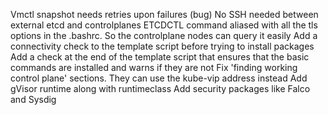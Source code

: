 Vmctl snapshot needs retries upon failures (bug)
No SSH needed between external etcd and controlplanes
ETCDCTL command aliased with all the tls options in the .bashrc. So the controlplane nodes can query it easily
Add a connectivity check to the template script before trying to install packages
Add a check at the end of the template script that ensures that the basic commands are installed and warns if they are not
Fix 'finding working control plane' sections. They can use the kube-vip address instead
Add gVisor runtime along with runtimeclass
Add security packages like Falco and Sysdig